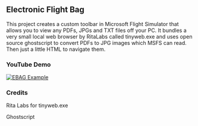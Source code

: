 ## Electronic Flight Bag

This project creates a custom toolbar in Microsoft Flight Simulator that allows you to view any PDFs, JPGs and TXT files off your PC. It bundles a very small local web browser by RitaLabs called tinyweb.exe and uses open source ghostscript to convert PDFs to JPG images which MSFS can read. Then just a little HTML to navigate them.

### YouTube Demo

[![EBAG Example](https://i9.ytimg.com/vi_webp/2lwdw1S--S4/mqdefault.webp?time=1611742500000&sqp=CKT6xIAG&rs=AOn4CLCfehtzLoQ4lYnr4KZB1WKwFFrmLA)](https://www.youtube.com/watch?v=2lwdw1S--S4)

### Credits

Rita Labs for tinyweb.exe

Ghostscript
